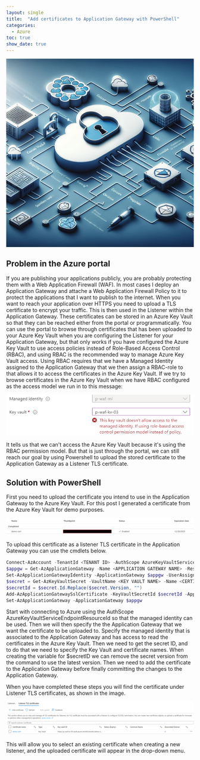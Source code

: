 ```yaml
---
layout: single
title:  "Add certificates to Application Gateway with PowerShell"
categories: 
  - Azure
toc: true
show_date: true
---
```

![](/assets/img/waf-ssl-cert-title-img.png)
## Problem in the Azure portal
If you are publishing your applications publicly, you are probably protecting them with a Web Application Firewall (WAF). In most cases I deploy an Application Gateway and attache a Web Application Firewall Policy to it to protect the applications that I want to publish to the internet.
When you want to reach your application over HTTPS you need to upload a TLS certificate to encrypt your traffic. This is then used in the Listener within the Application Gateway. These certificates can be stored in an Azure Key Vault so that they can be reached either from the portal or programmatically.
You can use the portal to browse through certificates that has been uploaded to your Azure Key Vault when you are configuring the Listener for your Application Gateway, but that only works if you have configured the Azure Key Vault to use access policies instead of Role-Based Access Control (RBAC), and using RBAC is the recommended way to manage Azure Key Vault access. Using RBAC requires that we have a Managed Identity assigned to the Application Gateway that we then assign a RBAC-role to that allows it to access the certificates in the Azure Key Vault. 
If we try to browse certificates in the Azure Key Vault when we have RBAC configured as the access model we run in to this message:

![](/assets/img/cert-upload-error-portal.png)

It tells us that we can't access the Azure Key Vault because it's using the RBAC permission model. But that is just through the portal, we can still reach our goal by using Powershell to upload the stored certificate to the Application Gateway as a Listener TLS certificate. 

## Solution with PowerShell
First you need to upload the certificate you intend to use in the Application Gateway to the Azure Key Vault.
For this post I generated a certificate from the Azure Key Vault for demo purposes. 

![](/assets/img/demo-cert-in-kv.png)

To upload this certificate as a listener TLS certificate in the Application Gateway you can use the cmdlets below. 

```powershell
Connect-AzAccount -TenantId <TENANT ID> -AuthScope AzureKeyVaultServiceEndpointResourceId
$appgw = Get-AzApplicationGateway -Name <APPLICATION GATEWAY NAME> -ResourceGroupName <RESOURCE GROUP NAME>
Set-AzApplicationGatewayIdentity -ApplicationGateway $appgw -UserAssignedIdentityId <MANAGED IDENTITY RESOURCE ID>
$secret = Get-AzKeyVaultSecret -VaultName <KEY VAULT NAME> -Name <CERTIFICATE NAME>
$secretId = $secret.Id.Replace($secret.Version, "")
Add-AzApplicationGatewaySslCertificate -KeyVaultSecretId $secretId -ApplicationGateway $appgw -Name $secret.Name
Set-AzApplicationGateway -ApplicationGateway $appgw
```
Start with connecting to Azure using the AuthScope AzureKeyVaultServiceEndpointResourceId so that the managed identity can be used. Then we will then specify the the Application Gateway that we want the certificate to be uploaded to. Specify the managed identity that is associated to the Application Gateway and has access to read the certificates in the Azure Key Vault. 
Then we need to get the secret ID, and to do that we need to specify the Key Vault and certificate names.
When creating the variable for $secretID we can remove the secret version from the command to use the latest version. 
Then we need to add the certificate to the Application Gateway before finally committing the changes to the Application Gateway.


When you have completed these steps you will find the certificate under Listener TLS certificates, as shown in the image. 

![](/assets/img/demo-cert-uploaded-to-agw.png)

This will allow you to select an existing certificate when creating a new listener, and the uploaded certificate will appear in the drop-down menu.

